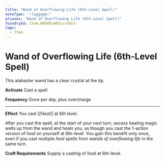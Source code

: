 ```yaml
---
title: "Wand of Overflowing Life (6th-Level Spell)"
noteType: ":luggage:"
aliases: "Wand of Overflowing Life (6th-Level Spell)"
foundryId: Item.WK6HEnmM3zzrDUn3
tags:
  - Item
---
```


# Wand of Overflowing Life (6th-Level Spell)

This alabaster wand has a clear crystal at the tip.

**Activate** Cast a spell

**Frequency** Once per day, plus overcharge

* * *

**Effect** You cast _[[Heal]]_ at 6th level.

After you cast the spell, at the start of your next turn, excess healing magic wells up from the wand and heals you, as though you cast the 1-action version of _heal_ on yourself at 6th-level. You gain this benefit only once, even if you cast multiple _heal_ spells from _wands of overflowing life_ in the same turn.

**Craft Requirements** Supply a casting of _heal_ at 6th-level.
